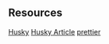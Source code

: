 

## Resources
[Husky](https://github.com/rhysd/cargo-husky)
[Husky Article](https://www.freecodecamp.org/news/how-to-add-commit-hooks-to-git-with-husky-to-automate-code-tasks/)
[prettier](https://github.com/jinxdash/prettier-plugin-rust)
